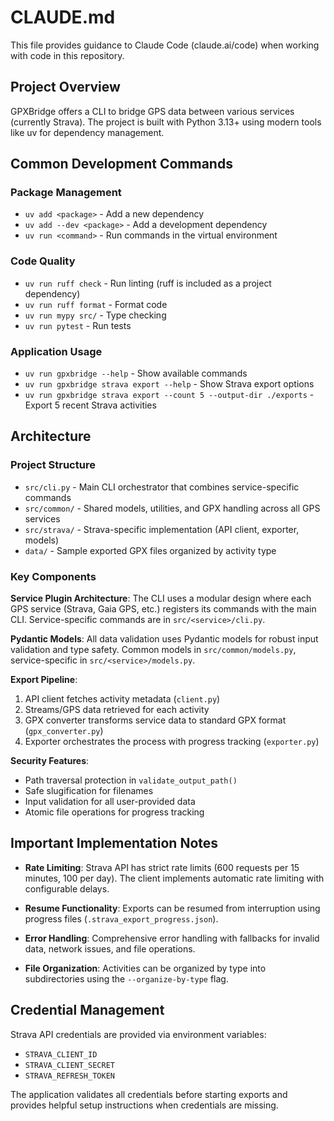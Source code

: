 # CLAUDE.md

This file provides guidance to Claude Code (claude.ai/code) when working with code in this repository.

## Project Overview

GPXBridge offers a CLI to bridge GPS data between various services (currently Strava). The project is built with Python 3.13+ using modern tools like uv for dependency management.

## Common Development Commands

### Package Management
- `uv add <package>` - Add a new dependency
- `uv add --dev <package>` - Add a development dependency
- `uv run <command>` - Run commands in the virtual environment

### Code Quality
- `uv run ruff check` - Run linting (ruff is included as a project dependency)
- `uv run ruff format` - Format code
- `uv run mypy src/` - Type checking
- `uv run pytest` - Run tests

### Application Usage
- `uv run gpxbridge --help` - Show available commands
- `uv run gpxbridge strava export --help` - Show Strava export options
- `uv run gpxbridge strava export --count 5 --output-dir ./exports` - Export 5 recent Strava activities

## Architecture

### Project Structure
- `src/cli.py` - Main CLI orchestrator that combines service-specific commands
- `src/common/` - Shared models, utilities, and GPX handling across all GPS services
- `src/strava/` - Strava-specific implementation (API client, exporter, models)
- `data/` - Sample exported GPX files organized by activity type

### Key Components

**Service Plugin Architecture**: The CLI uses a modular design where each GPS service (Strava, Gaia GPS, etc.) registers its commands with the main CLI. Service-specific commands are in `src/<service>/cli.py`.

**Pydantic Models**: All data validation uses Pydantic models for robust input validation and type safety. Common models in `src/common/models.py`, service-specific in `src/<service>/models.py`.

**Export Pipeline**:
1. API client fetches activity metadata (`client.py`)
2. Streams/GPS data retrieved for each activity
3. GPX converter transforms service data to standard GPX format (`gpx_converter.py`)
4. Exporter orchestrates the process with progress tracking (`exporter.py`)

**Security Features**:
- Path traversal protection in `validate_output_path()`
- Safe slugification for filenames
- Input validation for all user-provided data
- Atomic file operations for progress tracking

## Important Implementation Notes

- **Rate Limiting**: Strava API has strict rate limits (600 requests per 15 minutes, 100 per day). The client implements automatic rate limiting with configurable delays.

- **Resume Functionality**: Exports can be resumed from interruption using progress files (`.strava_export_progress.json`).

- **Error Handling**: Comprehensive error handling with fallbacks for invalid data, network issues, and file operations.

- **File Organization**: Activities can be organized by type into subdirectories using the `--organize-by-type` flag.

## Credential Management

Strava API credentials are provided via environment variables:
- `STRAVA_CLIENT_ID`
- `STRAVA_CLIENT_SECRET`
- `STRAVA_REFRESH_TOKEN`

The application validates all credentials before starting exports and provides helpful setup instructions when credentials are missing.
